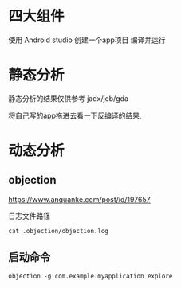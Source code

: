 # 四大组件
使用 Android studio 创建一个app项目
编译并运行

# 静态分析
静态分析的结果仅供参考
jadx/jeb/gda

将自己写的app拖进去看一下反编译的结果,

# 动态分析
## objection
https://www.anquanke.com/post/id/197657

日志文件路径
```shell
cat .objection/objection.log
```

## 启动命令
```shell
objection -g com.example.myapplication explore
```

